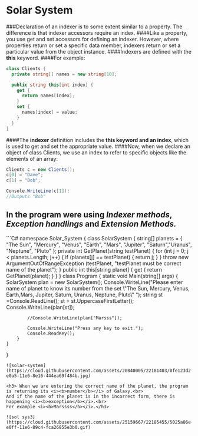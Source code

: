 # Solar System 

###Declaration of an indexer is to some extent similar to a property. The difference is that indexer accessors require an index. 
####Like a property, you use get and set accessors for defining an indexer. However, where properties return or set a specific data member, indexers return or set a particular value from the object instance. 
####Indexers are defined with the<b> this</b> keyword.
####For example:
```C#
class Clients {
  private string[] names = new string[10];

  public string this[int index] {
    get {
      return names[index];
    }
    set {
      names[index] = value;
    }
  }
}
```
####The <b>indexer</b> definition includes the <b>this keyword and an index</b>, which is used to get and set the appropriate value.
####Now, when we declare an object of class Clients, we use an index to refer to specific objects like the elements of an array:
```C#
Clients c = new Clients();
c[0] = "Dave";
c[1] = "Bob";

Console.WriteLine(c[1]);
//Outputs "Bob"  
```

<h2>In the program were  using  <i><b>Indexer methods</b></i>,  <i><b>Exception handlings</b></i> and <i><b>Extension Methods.</b></i></h2>
```C#
namespace Solar_System
{
    class SolarSystem
    {
        string[] planets = { "The Sun", "Mercury", "Venus", "Earth",
            "Mars", "Jupiter", "Saturn","Uranus", "Neptune", "Pluto" };
        private int GetPlanet(string testPlanet)
        {
            for (int j = 0; j < planets.Length; j++)
            {
                if (planets[j] == testPlanet)
                {
                    return j;
                }
            }
            throw new ArgumentOutOfRangeException
                (testPlanet, "testPlanet must be correct name of the planet");
        }
        public int this[string planet]
        {
            get
            {
                return GetPlanet(planet);
            }
        }
    }
    class Program
    {
        static void Main(string[] args)
        {
            SolarSystem plan = new SolarSystem();
            Console.WriteLine("Please enter name of planet to know its number from the set \"The Sun, Mercury, Venus, Earth,Mars, Jupiter, Saturn, Uranus, Neptune, Pluto\" ");
            string st =Console.ReadLine();
            st = st.UppercaseFirstLetter();
            Console.WriteLine(plan[st]);

            //Console.WriteLine(plan["Marsss"]);

            Console.WriteLine("Press any key to exit.");
            Console.ReadKey();
        }
    }
}
```
![solar-system](https://cloud.githubusercontent.com/assets/20840005/22181403/0fe123d2-e0a5-11e6-8e16-444ea69f484b.jpg)

<h3> When we are entering the correct name of the planet, the program is returning its <i><b>number</b></i> of Galaxy.<br>
And if the name of the planet is in the incorrect form, there is happening <i><b>exception</b></i>.<br>
For example <i><b>Marssss</b></i>.</h3>

![sol sys3](https://cloud.githubusercontent.com/assets/25159667/22185455/5025a86e-e0ff-11e6-89c4-fca26855e3b0.gif)
